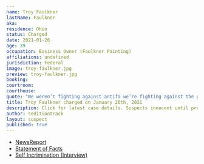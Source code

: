 ```yaml
---
name: Troy Faulkner
lastName: Faulkner
aka: 
residence: Ohio
status: Charged
date: 2021-01-26
age: 39
occupation: Business Owner (Faulkner Painting)
affiliations: undefined
jurisdiction: Federal
image: troy-faulkner.jpg
preview: troy-faulkner.jpg
booking: 
courtroom: 
courthouse: 
quote: "We weren’t fighting against antifa we’re fighting against the government"
title: Troy Faulkner charged on January 26th, 2021
description: Click for latest case details. Suspects innocent until proven guilty.
author: seditiontrack
layout: suspect
published: true
---
```

- [NewsReport](https://lawandcrime.com/u-s-capitol-siege/genius-wore-jacket-with-his-companys-name-and-phone-number-on-it-while-storming-the-capitol/)
- [Statement of Facts](https://extremism.gwu.edu/sites/g/files/zaxdzs2191/f/Troy%20Elbert%20Faulkner%20Statement%20of%20Facts.pdf)
- [Self Incrimination (Interview)](https://patch.com/ohio/columbus/s/hdvoa/ohio-man-joins-raid-u-s-capitol-i-shouldn-t-have-kicked-window)
